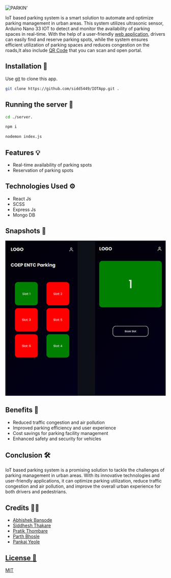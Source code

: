 ![PARKIN’](https://github.com/sidd5449/Parkin/assets/76845396/b540e7b8-d792-4db0-ba28-cd7ada83bd83)

IoT based parking system is a smart solution to automate and optimize parking management in urban areas. This system utilizes ultrasonic sensor, Arduino Nano 33 IOT to detect and monitor the availability of parking spaces in real-time. With the help of a user-friendly <a href="https://pmportal.netlify.app/" target=_blank>web application</a>, drivers can easily find and reserve parking spots, while the system ensures efficient utilization of parking spaces and reduces congestion on the roads,It also include <a href="screenshots/qrcode.jpeg">QR Code</a> that you can scan and open portal.

## Installation 💽

Use [git](https://git-scm.com/download/win) to clone this app.

```bash
git clone https://github.com/sidd5449/IOTApp.git .
```
## Running the server 💽

```bash
cd ./server.
```
```bash
npm i
```

```bash
nodemon index.js
```

## Features 💡

- Real-time availability of parking spots
- Reservation of parking spots

## Technologies Used ⚙️

- React Js
- SCSS
- Express Js
- Mongo DB

## Snapshots 📸

<img src="portal/screenshots/appScreenShots.png"/>

## Benefits 👀

- Reduced traffic congestion and air pollution
- Improved parking efficiency and user experience
- Cost savings for parking facility management
- Enhanced safety and security for vehicles

## Conclusion 🛠

IoT based parking system is a promising solution to tackle the challenges of parking management in urban areas. With its innovative technologies and user-friendly applications, it can optimize parking utilization, reduce traffic congestion and air pollution, and improve the overall urban experience for both drivers and pedestrians.

## Credits 🙏🏻

- <a href='https://github.com/Abhishek-Bansode'> Abhishek Bansode
- <a href='https://github.com/sidd5449'> Siddhesh Thakare
- <a href='https://github.com/pratikt76'> Pratik Thombare
- <a href='https://github.com/wp120'> Parth Bhosle
- <a href='https://github.com/PankajYeole01'> Pankaj Yeole

## License 🪪

[MIT](https://choosealicense.com/licenses/mit/)
